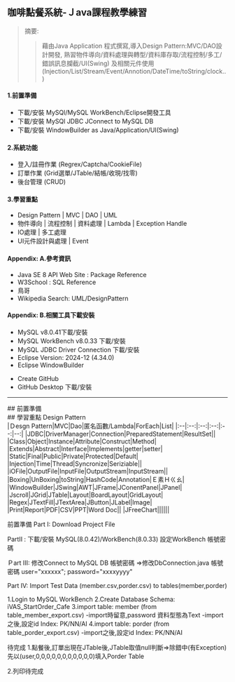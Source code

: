 ## 咖啡點餐系統-Ｊava課程教學練習  <br>
> 摘要:  <br>
>> 藉由Java Application 程式撰寫,導入Design Pattern:MVC/DAO設計開發,
>> 熟習物件導向/資料處理與轉型/資料庫存取/流程控制/多工/錯誤訊息攔截/UI(Swing)
>> 及相關元件使用(Injection/List/Stream/Event/Annotion/DateTime/toString/clock..)  <br>

#### 1.前置準備 <br>
+ 下載/安裝 MySQl/MySQL WorkBench/Eclipse開發工具
+ 下載/安裝 MySQl JDBC JConnect to MySQL DB
+ 下載/安裝 WindowBuilder as Java/Application/UI(Swing)

#### 2.系統功能 <br>
+ 登入/註冊作業 (Regrex/Captcha/CookieFile)
+ 訂單作業 (Grid選單/JTable/結帳/收現/找零)
+ 後台管理 (CRUD)

#### 3.學習重點 <br>
* Design Pattern | MVC | DAO | UML  <br>
* 物件導向 | 流程控制 | 資料處理 | Lambda | Exception Handle  <br>
* IO處理 | 多工處理   <br>
* UI元件設計與處理 | Event   <br>

#### Appendix: A.參考資訊  <br>
+ Java SE 8 API Web Site : Package Reference
+ W3School : SQL Reference
+ 鳥哥
+ Wikipedia Search: UML/DesignPattern

#### Appendix: B.相關工具下載安裝  <br>
+ MySQL v8.0.41下載/安裝
+ MySQL WorkBench v8.0.33 下載/安裝
+ MySQL JDBC Driver Connection 下載/安裝
+ Eclipse Version: 2024-12 (4.34.0)
+ Eclipse WindowBuilder
* Create GitHub   <br>
* GitHub Desktop 下載/安裝   <br>

<HR>
## 前置準備  <br>
## 學習重點 Design Pattern <br>
|Ｄesgn Pattern|MVC|Dao|匿名函數/Lambda|ForEach|List|
|:--|:--:|:--:|:--:|:--:|--:|
|JDBC|DriverManager|Connection|PreparedStatement|ResultSet||
|Class|Object|Instance|Attribute|Construct|Method|
|Extends|Abstract|Interface|Implements|getter|setter|
|Static|Final|Public|Private|Protected|Default|
|Injection|Time|Thread|Syncronize|Seriziable||
|iOFile|OutputFile|InputFile|OutputStream|InputStream||
|Boxing|UnBoxing|toString|HashCode|Annotation|Ｅ素Ｈㄍㄠ|
|WindowBuilder|JSwing|AWT|JFrame|JConentPanel|JPanel|
|Jscroll|JGrid|JTable|Layout|BoardLayout|GridLayout|
|Regex|JTextFill|JTextArea|JButton|JLabel|Image|
|Print|Report|PDF|CSV|PPT|Word Doc||
|JFreeChart||||||

前置準備
Part I: Download Project File

PartII : 
下載/安裝 MySQL(8.0.42)/WorkBench(8.0.33)
設定WorkBench 帳號密碼

Ｐart III:
修改Connect to MySQL DB 帳號密碼
=>修改DbConnection.java 帳號密碼
user="xxxxxx";
password="xxxxyyyy"

Part IV:
Import Test Data (member.csv,porder.csv) to tables(member,porder)

1.Login to MySQL WorkBench
2.Create Database Schema: iVAS_StartOrder_Cafe
3.import table: member   (from table_member_export.csv)
-import時留意,password 資料型態為Text
-import之後,設定id Index: PK/NN/AI
4.import table: porder   (from table_porder_export.csv)
-import之後,設定id Index: PK/NN/AI



待完成
1.點餐後,訂單出現在JTable後,JTable取值null判斷=>除錯中(有Exception)
先以(user,0,0,0,0,0,0,0,0,0,0,0)填入Porder Table 

2.列印待完成

